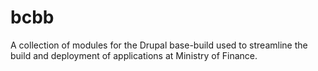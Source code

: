 # bcbb
A collection of modules for the Drupal base-build used to streamline the build and deployment of applications at Ministry of Finance.
